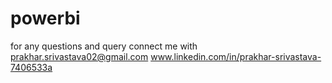 # powerbi
for any questions and query connect me with 
prakhar.srivastava02@gmail.com
www.linkedin.com/in/prakhar-srivastava-7406533a
